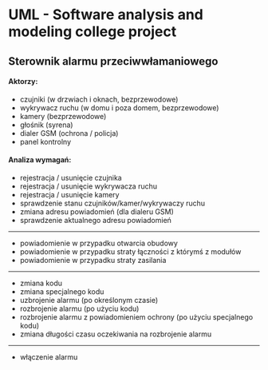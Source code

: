 # UML - Software analysis and modeling college project

## Sterownik alarmu przeciwwłamaniowego

#### Aktorzy:
  * czujniki (w drzwiach i oknach, bezprzewodowe)
  * wykrywacz ruchu (w domu i poza domem, bezprzewodowe)
  * kamery (bezprzewodowe)
  * głośnik (syrena)
  * dialer GSM (ochrona / policja)
  * panel kontrolny

#### Analiza wymagań:
  * rejestracja / usunięcie czujnika
  * rejestracja / usunięcie wykrywacza ruchu
  * rejestracja / usunięcie kamery
  * sprawdzenie stanu czujników/kamer/wykrywaczy ruchu
  * zmiana adresu powiadomień (dla dialeru GSM)
  * sprawdzenie aktualnego adresu powiadomień
  ---

  * powiadomienie w przypadku otwarcia obudowy
  * powiadomienie w przypadku straty łączności z którymś z modułów
  * powiadomienie w przypadku straty zasilania
  ---

  * zmiana kodu
  * zmiana specjalnego kodu
  * uzbrojenie alarmu (po określonym czasie)
  * rozbrojenie alarmu (po użyciu kodu)
  * rozbrojenie alarmu z powiadomieniem ochrony (po użyciu specjalnego kodu)
  * zmiana długości czasu oczekiwania na rozbrojenie alarmu
  ---

  * włączenie alarmu
